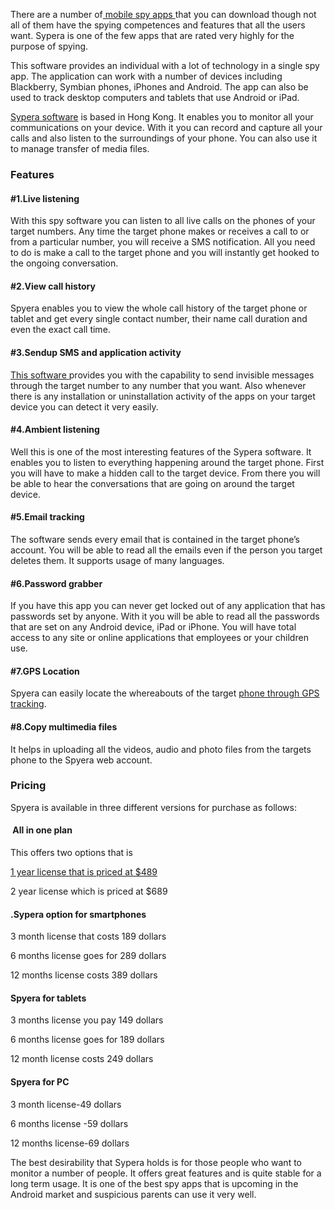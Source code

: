There are a number of<a href="https://spyera.com/"> mobile spy apps </a>that you can download though not all of them have the spying competences and features that all the users want. Sypera is one of the few apps that are rated very highly for the purpose of spying.

This software provides an individual with a lot of technology in a single spy app. The application can work with a number of devices including Blackberry, Symbian phones, iPhones and Android. The app can also be used to track desktop computers and tablets that use Android or iPad.

<a href="https://spystart.com/">Sypera software</a> is based in Hong Kong. It enables you to monitor all your communications on your device. With it you can record and capture all your calls and also listen to the surroundings of your phone. You can also use it to manage transfer of media files.
<h3>Features</h3>
<h4>#1.Live listening</h4>
With this spy software you can listen to all live calls on the phones of your target numbers. Any time the target phone makes or receives a call to or from a particular number, you will receive a SMS notification. All you need to do is make a call to the target phone and you will instantly get hooked to the ongoing conversation.
<h4>#2.View call history</h4>
Spyera enables you to view the whole call history of the target phone or tablet and get every single contact number, their name call duration and even the exact call time.
<h4>#3.Sendup SMS and application activity</h4>
<a href="https://en.wikipedia.org/wiki/Software">This software </a>provides you with the capability to send invisible messages through the target number to any number that you want. Also whenever there is any installation or uninstallation activity of the apps on your target device you can detect it very easily.
<h4>#4.Ambient listening</h4>
Well this is one of the most interesting features of the Sypera software. It enables you to listen to everything happening around the target phone. First you will have to make a hidden call to the target device. From there you will be able to hear the conversations that are going on around the target device.
<h4>#5.Email tracking</h4>
The software sends every email that is contained in the target phone’s account. You will be able to read all the emails even if the person you target deletes them. It supports usage of many languages.
<h4>#6.Password grabber</h4>
If you have this app you can never get locked out of any application that has passwords set by anyone. With it you will be able to read all the passwords that are set on any Android device, iPad or iPhone. You will have total access to any site or online applications that employees or your children use.
<h4>#7.GPS Location</h4>
Spyera can easily locate the whereabouts of the target <a href="https://www.wikihow.com/GPS-Track-a-Cell-Phone">phone through GPS tracking</a>.
<h4>#8.Copy multimedia files</h4>
It helps in uploading all the videos, audio and photo files from the targets phone to the Spyera web account.
<h3>Pricing</h3>
Spyera is available in three different versions for purchase as follows:
<h4> All in one plan</h4>
This offers two options that is

<a href="https://spystart.com/spyera-coupon-code/">1 year license that is priced at $489</a>

2 year license which is priced at $689
<h4>.Sypera option for smartphones</h4>
3 month license that costs 189 dollars

6 months license goes for 289 dollars

12 months license costs 389 dollars
<h4>Spyera for tablets</h4>
3 months license you pay 149 dollars

6 months license goes for 189 dollars

12 month license costs 249 dollars
<h4>Spyera for PC</h4>
3 month license-49 dollars

6 months license -59 dollars

12 months license-69 dollars

The best desirability that Sypera holds is for those people who want to monitor a number of people. It offers great features and is quite stable for a long term usage. It is one of the best spy apps that is upcoming in the Android market and suspicious parents can use it very well.
